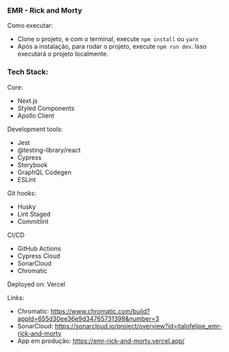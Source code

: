 ### EMR - Rick and Morty

Como executar:

- Clone o projeto, e com o terminal, execute `npm install` ou `yarn`
- Após a instalação, para rodar o projeto, execute `npm run dev`. Isso executará o projeto localmente.

### Tech Stack:

Core:
- Next.js
- Styled Components
- Apollo Client

Development tools:
- Jest
- @testing-library/react
- Cypress
- Storybook
- GraphQL Codegen
- ESLint

Git hooks:
- Husky
- Lint Staged
- Commitlint

CI/CD
- GitHub Actions
- Cypress Cloud
- SonarCloud
- Chromatic

Deployed on: Vercel

Links:
- Chromatic: https://www.chromatic.com/build?appId=655d30ee36e9d34765731398&number=3
- SonarCloud: https://sonarcloud.io/project/overview?id=italofelipe_emr-rick-and-morty
- App em produção: https://emr-rick-and-morty.vercel.app/
